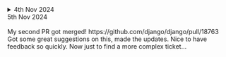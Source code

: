 <details>
<summary>4th Nov 2024</summary>
<br>
My first PR got merged! I am writing this a week after though, as it was a very challenging week in work and I got very little time to work on Django. 

This week - onwards and upwards!

Our call last week was useful. It was clear that there is a lot of things about Trac and the docs that have been the same way for a while and it is new contributors that notice if things aren't easy to find. I'll be writing a quick MR to fix one more sentence in the docs about how to assign tickets in TRAC. There was a suggestion from Paolo to open a ticket asking for discussion on how best to update TRAC to make it easier. The question about 'unassigned' vs. 'nobody'? Why two? The difference between 'Accepted' and other values. The 'new' tag when MRs are very old etc etc.

Raised a PR this morning: https://github.com/django/django/pull/18763
I learnt from my mistakes and this time remembered to end the commit message with a full stop and to add alt text to the images that I put up on the PR description.

</details>

<summary>5th Nov 2024</summary>
<br>
My second PR got merged! https://github.com/django/django/pull/18763 Got some great suggestions on this, made the updates. Nice to have feedback so quickly. Now just to find a more complex ticket...

</details>